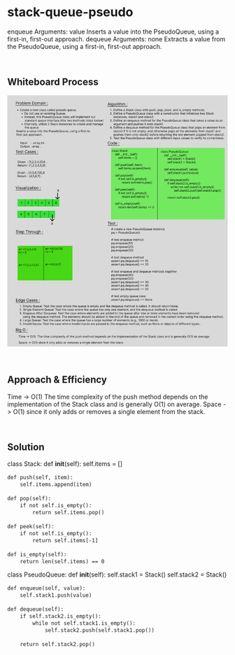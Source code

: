 # stack-queue-pseudo
enqueue
Arguments: value
Inserts a value into the PseudoQueue, using a first-in, first-out approach.
dequeue
Arguments: none
Extracts a value from the PseudoQueue, using a first-in, first-out approach.

<br>

## Whiteboard Process
![CC-11](./CC-11.png)

<br>

## Approach & Efficiency
Time -> O(1)  The time complexity of the push method depends on the implementation of the Stack class and is generally O(1) on average.
Space -> O(1) since it only adds or removes a single element from the stack.

<br>

## Solution
class Stack:
    def __init__(self):
        self.items = []

    def push(self, item):
        self.items.append(item)

    def pop(self):
        if not self.is_empty():
            return self.items.pop()

    def peek(self):
        if not self.is_empty():
            return self.items[-1]

    def is_empty(self):
        return len(self.items) == 0


class PseudoQueue:
    def __init__(self):
        self.stack1 = Stack()
        self.stack2 = Stack()

    def enqueue(self, value):
        self.stack1.push(value)

    def dequeue(self):
        if self.stack2.is_empty():
            while not self.stack1.is_empty():
                self.stack2.push(self.stack1.pop())

        return self.stack2.pop()
